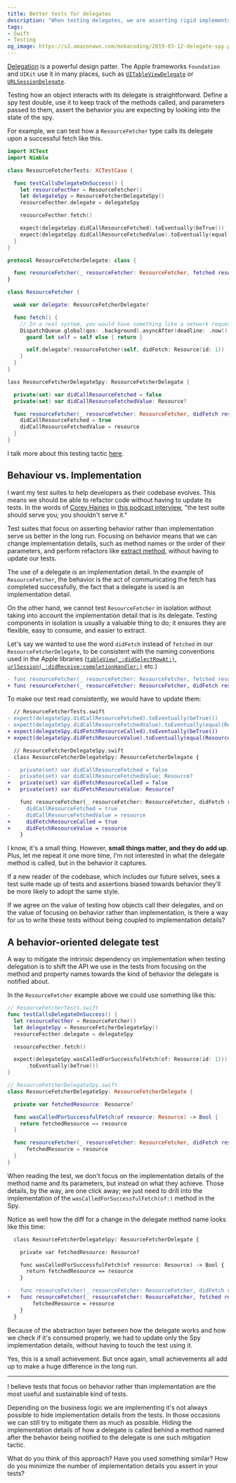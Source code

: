 ```yaml
---
title: Better tests for delegates
description: "When testing delegates, we are asserting rigid implementation details. Here's a way to make those tests more flexible."
tags:
- Swift
- Testing
og_image: https://s3.amazonaws.com/mokacoding/2019-03-12-delegate-spy.png
---
```


[Delegation](https://en.wikipedia.org/wiki/Delegation_pattern) is a powerful design patter.
The Apple frameworks `Foundation` and `UIKit` use it in many places,
such as [`UITableViewDelegate`](https://developer.apple.com/documentation/uikit/uitableviewdelegate)
or [`URLSessionDelegate`](https://developer.apple.com/documentation/foundation/urlsessiondelegate).

Testing how an object interacts with its delegate is straightforward.
Define a spy test double,
use it to keep track of the methods called, and parameters passed to them,
assert the behavior you are expecting by looking into the state of the spy.

For example,
we can test how a `ResourceFetcher` type calls its delegate upon a successful fetch like this.

```swift
import XCTest
import Nimble

class ResourceFetcherTests: XCTestCase {

  func testCallsDelegateOnSuccess() {
    let resourceFecther = ResourceFetcher()
    let delegateSpy = ResourceFetcherDelegateSpy()
    resourceFecther.delegate = delegateSpy

    resourceFecther.fetch()

    expect(delegateSpy.didCallResourceFetched).toEventually(beTrue())
    expect(delegateSpy.didCallResourceFetchedValue).toEventually(equal(Resource(id: 1)))
  }
}

protocol ResourceFetcherDelegate: class {

  func resourceFetcher(_ resourceFetcher: ResourceFetcher, fetched resource: Resource)
}

class ResourceFetcher {

  weak var delegate: ResourceFetcherDelegate?

  func fetch() {
    // In a real system, you would have something like a network request here.
    DispatchQueue.global(qos: .background).asyncAfter(deadline: .now() + 0.1) { [weak self] in
      guard let self = self else { return }

      self.delegate?.resourceFetcher(self, didFetch: Resource(id: 1))
    }
  }
}

lass ResourceFetcherDelegateSpy: ResourceFetcherDelegate {

  private(set) var didCallResourceFetched = false
  private(set) var didCallResourceFetchedValue: Resource?

  func resourceFetcher(_ resourceFetcher: ResourceFetcher, didFetch resource: Resource) {
    didCallResourceFetched = true
    didCallResourceFetchedValue = resource
  }
}
```

I talk more about this testing tactic [here](https://www.mokacoding.com/blog/testing-delegates-in-swift-with-xctest/).

## Behaviour vs. Implementation

I want my test suites to help developers as their codebase evolves.
This means we should be able to refactor code without having to update its tests.
In the words of [Corey Haines](http://articles.coreyhaines.com/)
in [this podcast interview](http://www.rubytestingpodcast.com/corey-haines),
"the test suite should serve you; you shouldn't serve it."

Test suites that focus on asserting behavior rather than implementation serve us better in the long run.
Focusing on behavior means that we can change implementation details,
such as method names or the order of their parameters,
and perform refactors like [extract method](https://refactoring.com/catalog/extractFunction.html),
without having to update our tests.

The use of a delegate _is_ an implementation detail.
In the example of `ResourceFetcher`,
the behavior is the act of communicating the fetch has completed successfully,
the fact that a delegate is used is an implementation detail.

On the other hand,
we cannot test `ResourceFetcher` in isolation without taking into account the implementation detail that is its delegate.
Testing components in isolation is usually a valuable thing to do;
it ensures they are flexible,
easy to consume,
and easier to extract.

Let's say we wanted to use the word `didFetch` instead of `fetched` in our `ResourceFetcherDelegate`,
to be consistent with the naming conventions used in the Apple libraries
([`tableView(_:didSelectRowAt:)`](https://developer.apple.com/documentation/uikit/uitableviewdelegate/1614877-tableview),
[`urlSession(_:didReceive:completionHandler:)`](https://developer.apple.com/documentation/foundation/urlsessiondelegate/1409308-urlsession)
etc.)

```diff
- func resourceFetcher(_ resourceFetcher: ResourceFetcher, fetched resource: Resource)
+ func resourceFetcher(_ resourceFetcher: ResourceFetcher, didFetch resource: Resource)
```

To make our test read consistently, we would have to update them:

```diff
  // ResourceFetcherTests.swift
- expect(delegateSpy.didCallResourceFetched).toEventually(beTrue())
- expect(delegateSpy.didCallResourceFetchedValue).toEventually(equal(Resource(id: 1)))
+ expect(delegateSpy.didFetchResourceCalled).toEventually(beTrue())
+ expect(delegateSpy.didFetchResourceValue).toEventually(equal(Resource(id: 1)))

  // ResourceFetcherDelegateSpy.swift
  class ResourceFetcherDelegateSpy: ResourceFetcherDelegate {

-   private(set) var didCallResourceFetched = false
-   private(set) var didCallResourceFetchedValue: Resource?
+   private(set) var didFetchResourceCalled = false
+   private(set) var didFetchResourceValue: Resource?

    func resourceFetcher(_ resourceFetcher: ResourceFetcher, didFetch resource: Resource) {
-     didCallResourceFetched = true
-     didCallResourceFetchedValue = resource
+     didFetchResourceCalled = true
+     didFetchResourceValue = resource
    }
```

I know,
it's a small thing.
However, **small things matter, and they do add up**.
Plus,
let me repeat it one more time,
I'm not interested in what the delegate method is called,
but in the behavior it captures.

If a new reader of the codebase,
which includes our future selves,
sees a test suite made up of tests and assertions biased towards behavior
they'll be more likely to adopt the same style.

If we agree on the value of testing how objects call their delegates,
and on the value of focusing on behavior rather than implementation,
is there a way for us to write these tests without being coupled to implementation details?

## A behavior-oriented delegate test

A way to mitigate the intrinsic dependency on implementation
when testing delegation
is to shift the API we use in the tests
from focusing on the method and property names
towards the kind of behavior the delegate is notified about.

In the `ResourceFetcher` example above
we could use something like this:

```swift
// ResourceFetcherTests.swift
func testCallsDelegateOnSuccess() {
  let resourceFecther = ResourceFetcher()
  let delegateSpy = ResourceFetcherDelegateSpy()
  resourceFecther.delegate = delegateSpy

  resourceFecther.fetch()

  expect(delegateSpy.wasCalledForSuccessfulFetch(of: Resource(id: 1)))
      .toEventually(beTrue())
}

// ResourceFetcherDelegateSpy.swift
class ResourceFetcherDelegateSpy: ResourceFetcherDelegate {

  private var fetchedResource: Resource?

  func wasCalledForSuccessfulFetch(of resource: Resource) -> Bool {
    return fetchedResource == resource
  }

  func resourceFetcher(_ resourceFetcher: ResourceFetcher, didFetch resource: Resource) {
      fetchedResource = resource
  }
}
```

When reading the test,
we don't focus on the implementation details of the method name
and its parameters,
but instead on what they achieve.
Those details, by the way, are one click away;
we just need to drill into the implementation of the `wasCalledForSuccessfulFetch(of:)` method in the Spy.

Notice as well how the diff for a change in the delegate method name looks like this time:

```diff
  class ResourceFetcherDelegateSpy: ResourceFetcherDelegate {

    private var fetchedResource: Resource?

    func wasCalledForSuccessfulFetch(of resource: Resource) -> Bool {
      return fetchedResource == resource
    }

-   func resourceFetcher(_ resourceFetcher: ResourceFetcher, didFetch resource: Resource) {
+   func resourceFetcher(_ resourceFetcher: ResourceFetcher, fetched resource: Resource) {
        fetchedResource = resource
    }
  }
```

Because of the abstraction layer
between how the delegate works
and how we check if it's consumed properly,
we had to update only the Spy implementation details,
without having to touch the test using it.

Yes, this is a small achievement.
But once again,
small achievements all add up to make a huge difference in the long run.

---

I believe tests that focus on behavior
rather than implementation
are the most useful
and sustainable kind of tests.

Depending on the business logic we are implementing
it's not always possible to hide implementation details from the tests.
In those occasions
we can still try to mitigate them as much as possible.
Hiding the implementation details of how a delegate is called
behind a method named after the behavior being notified to the delegate
is one such mitigation tactic.

What do you think of this approach?
Have you used something similar?
How do you minimize the number of implementation details you assert in your tests?
